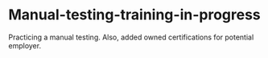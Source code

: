 # Manual-testing-training-in-progress
Practicing a manual testing. Also, added owned certifications for potential employer.

